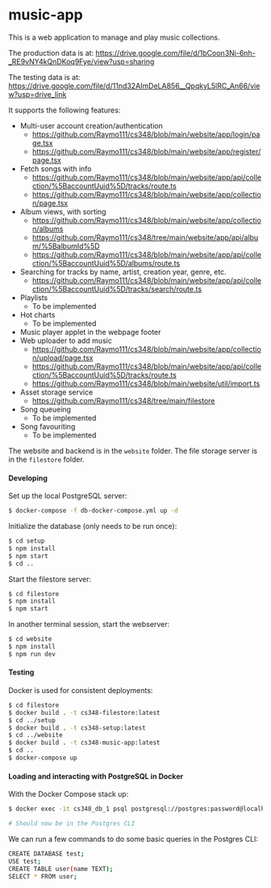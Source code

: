 # music-app

This is a web application to manage and play music collections.

The production data is at: https://drive.google.com/file/d/1bCoon3Nj-6nh-_RE9vNY4kQnDKoq9Fye/view?usp=sharing

The testing data is at: https://drive.google.com/file/d/11nd32AImDeLA856__QpqkyL5lRC_An66/view?usp=drive_link

It supports the following features:

- Multi-user account creation/authentication
  - https://github.com/Raymo111/cs348/blob/main/website/app/login/page.tsx
  - https://github.com/Raymo111/cs348/blob/main/website/app/register/page.tsx
- Fetch songs with info
  - https://github.com/Raymo111/cs348/blob/main/website/app/api/collection/%5BaccountUuid%5D/tracks/route.ts
  - https://github.com/Raymo111/cs348/blob/main/website/app/collection/page.tsx
- Album views, with sorting
  - https://github.com/Raymo111/cs348/blob/main/website/app/collection/albums
  - https://github.com/Raymo111/cs348/tree/main/website/app/api/album/%5BalbumId%5D
  - https://github.com/Raymo111/cs348/blob/main/website/app/api/collection/%5BaccountUuid%5D/albums/route.ts
- Searching for tracks by name, artist, creation year, genre, etc.
  - https://github.com/Raymo111/cs348/blob/main/website/app/api/collection/%5BaccountUuid%5D/tracks/search/route.ts
- Playlists
  - To be implemented
- Hot charts
  - To be implemented
- Music player applet in the webpage footer
- Web uploader to add music
  - https://github.com/Raymo111/cs348/blob/main/website/app/collection/upload/page.tsx
  - https://github.com/Raymo111/cs348/blob/main/website/app/api/collection/%5BaccountUuid%5D/tracks/route.ts
  - https://github.com/Raymo111/cs348/blob/main/website/util/import.ts
- Asset storage service
  - https://github.com/Raymo111/cs348/tree/main/filestore
- Song queueing
  - To be implemented
- Song favouriting
  - To be implemented

The website and backend is in the `website` folder. The file storage server is in the `filestore` folder.

#### Developing

Set up the local PostgreSQL server:

```bash
$ docker-compose -f db-docker-compose.yml up -d
```

Initialize the database (only needs to be run once):

```bash
$ cd setup
$ npm install
$ npm start
$ cd ..
```

Start the filestore server:
```bash
$ cd filestore
$ npm install
$ npm start
```

In another terminal session, start the webserver:

```bash
$ cd website
$ npm install
$ npm run dev
```

#### Testing

Docker is used for consistent deployments:

```bash
$ cd filestore
$ docker build . -t cs348-filestore:latest
$ cd ../setup
$ docker build . -t cs348-setup:latest
$ cd ../website
$ docker build . -t cs348-music-app:latest
$ cd ..
$ docker-compose up
```

#### Loading and interacting with PostgreSQL in Docker

With the Docker Compose stack up:

```bash
$ docker exec -it cs348_db_1 psql postgresql://postgres:password@localhost/musicapp

# Should now be in the Postgres CLI
```

We can run a few commands to do some basic queries in the Postgres CLI:

```bash
CREATE DATABASE test;
USE test;
CREATE TABLE user(name TEXT);
SELECT * FROM user;
```
